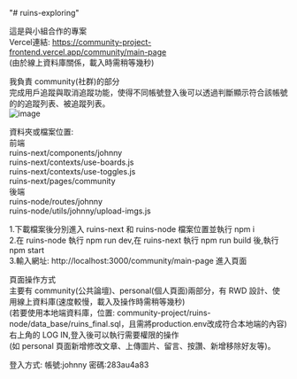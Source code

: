 "# ruins-exploring"

這是與小組合作的專案  
Vercel連結: https://community-project-frontend.vercel.app/community/main-page  
(由於線上資料庫關係，載入時需稍等幾秒)  

我負責 community(社群)的部分  
完成用戶追蹤與取消追蹤功能，使得不同帳號登入後可以透過判斷顯示符合該帳號的的追蹤列表、被追蹤列表。  
![image](https://github.com/Shuntei/community-project/assets/106071701/6a1ad134-0196-4b3b-be05-64ecb282be93)  

資料夾或檔案位置:  
前端  
ruins-next/components/johnny  
ruins-next/contexts/use-boards.js  
ruins-next/contexts/use-toggles.js  
ruins-next/pages/community  
後端  
ruins-node/routes/johnny  
ruins-node/utils/johnny/upload-imgs.js

1.下載檔案後分別進入 ruins-next 和 ruins-node 檔案位置並執行 npm i  
2.在 ruins-node 執行 npm run dev,在 ruins-next 執行 npm run build 後,執行 npm start  
3.輸入網址: http://localhost:3000/community/main-page 進入頁面

頁面操作方式  
主要有 community(公共論壇)、personal(個人頁面)兩部分，有 RWD 設計、使用線上資料庫(速度較慢，載入及操作時需稍等幾秒)    
(若要使用本地端資料庫，位置: community-project/ruins-node/data_base/ruins_final.sql，且需將production.env改成符合本地端的內容)  
右上角的 LOG IN,登入後可以執行需要權限的操作  
(如 personal 頁面新增修改文章、上傳圖片、留言、按讚、新增移除好友等)。  

登入方式: 
帳號:johnny
密碼:283au4a83
